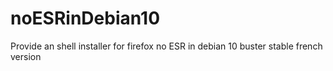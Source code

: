 # noESRinDebian10
Provide an shell installer for firefox no ESR in debian 10  buster stable  french version

